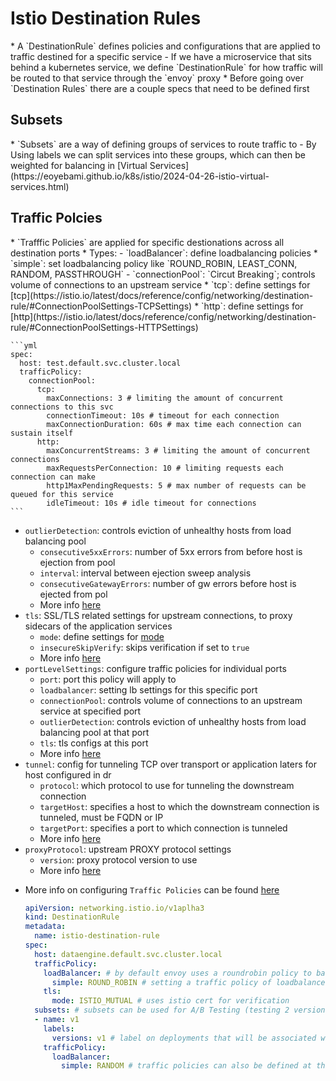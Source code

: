 <h1>Istio Destination Rules</h1>
* A `DestinationRule` defines policies and configurations that are applied to traffic destined for a specific service
  - If we have a microservice that sits behind a kubernetes service, we define `DestinationRule` for how traffic will be routed to that service through the `envoy` proxy
* Before going over `Destination Rules` there are a couple specs that need to be defined first

<h2>Subsets</h2>
* `Subsets` are a way of defining groups of services to route traffic to
  - By Using labels we can split services into these groups, which can then be weighted for balancing in [Virtual Services](https://eoyebami.github.io/k8s/istio/2024-04-26-istio-virtual-services.html)

<h2>Traffic Polcies</h2>
* `Trafffic Policies` are applied for specific destionations across all destination ports
* Types:
  - `loadBalancer`: define loadbalancing policies
    * `simple`: set loadbalancing policy like `ROUND_ROBIN, LEAST_CONN, RANDOM, PASSTHROUGH`
  - `connectionPool`: `Circut Breaking`; controls volume of connections to an upstream service
    * `tcp`: define settings for [tcp](https://istio.io/latest/docs/reference/config/networking/destination-rule/#ConnectionPoolSettings-TCPSettings)
    * `http`: define settings for [http](https://istio.io/latest/docs/reference/config/networking/destination-rule/#ConnectionPoolSettings-HTTPSettings)
 
    ```yml    
    spec:
      host: test.default.svc.cluster.local
      trafficPolicy:
        connectionPool:
          tcp:
            maxConnections: 3 # limiting the amount of concurrent connections to this svc
            connectionTimeout: 10s # timeout for each connection
            maxConnectionDuration: 60s # max time each connection can sustain itself
          http:
            maxConcurrentStreams: 3 # limiting the amount of concurrent connections
            maxRequestsPerConnection: 10 # limiting requests each connection can make
            http1MaxPendingRequests: 5 # max number of requests can be queued for this service
            idleTimeout: 10s # idle timeout for connections
    ```    

  - `outlierDetection`: controls eviction of unhealthy hosts from load balancing pool
    * `consecutive5xxErrors`: number of 5xx errors from before host is ejection from pool
    * `interval`: interval between ejection sweep analysis
    * `consecutiveGatewayErrors`: number of gw errors before host is ejected from pol
    * More info [here](https://istio.io/latest/docs/reference/config/networking/destination-rule/#OutlierDetection)
  - `tls`: SSL/TLS related settings for upstream connections, to proxy sidecars of the application services
    * `mode`: define settings for [mode](https://istio.io/latest/docs/reference/config/networking/destination-rule/#ClientTLSSettings-TLSmode)
    * `insecureSkipVerify`: skips verification if set to `true`
    * More info [here](https://istio.io/latest/docs/reference/config/networking/destination-rule/#ClientTLSSettings)
  - `portLevelSettings`: configure traffic policies for individual ports
    * `port`: port this policy will apply to
    * `loadbalancer`: setting lb settings for this specific port
    * `connectionPool`: controls volume of connections to an upstream service at specified port
    * `outlierDetection`: controls eviction of unhealthy hosts from load balancing pool at that port
    * `tls`: tls configs at this port
    * More info [here](https://istio.io/latest/docs/reference/config/networking/destination-rule/#TrafficPolicy-PortTrafficPolicy)
  - `tunnel`: config for tunneling TCP over transport or application laters for host configured in dr
    * `protocol`: which protocol to use for tunneling the downstream connection
    * `targetHost`: specifies a host to which the downstream connection is tunneled, must be FQDN or IP 
    * `targetPort`: specifies a port to which connection is tunneled
    * More info [here](https://istio.io/latest/docs/reference/config/networking/destination-rule/#TrafficPolicy-TunnelSettings)
  - `proxyProtocol`: upstream PROXY protocol settings
    * `version`: proxy protocol version to use
    * More info [here](https://istio.io/latest/docs/reference/config/networking/destination-rule/#TrafficPolicy-ProxyProtocol)

* More info on configuring `Traffic Policies` can be found [here](https://istio.io/latest/docs/reference/config/networking/destination-rule/#TrafficPolicy)
    
  ```yml
  apiVersion: networking.istio.io/v1aplha3
  kind: DestinationRule
  metadata:
    name: istio-destination-rule
  spec:
    host: dataengine.default.svc.cluster.local
    trafficPolicy:
      loadBalancer: # by default envoy uses a roundrobin policy to balance traffic
        simple: ROUND_ROBIN # setting a traffic policy of loadbalancer allows you to change this configuration
      tls:
        mode: ISTIO_MUTUAL # uses istio cert for verification
    subsets: # subsets can be used for A/B Testing (testing 2 versions of an application, one usually being available to a small sample size)
    - name: v1
      labels:
        versions: v1 # label on deployments that will be associated with this subset
      trafficPolicy:
        loadBalancer:
          simple: RANDOM # traffic policies can also be defined at the subset level too
  ```

